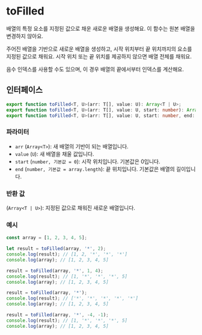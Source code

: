 # toFilled

배열의 특정 요소를 지정된 값으로 채운 새로운 배열을 생성해요.
이 함수는 원본 배열을 변경하지 않아요.

주어진 배열을 기반으로 새로운 배열을 생성하고, 시작 위치부터 끝 위치까지의 요소를 지정된 값으로 채워요. 시작 위치 또는 끝 위치를 제공하지 않으면 배열 전체를 채워요.

음수 인덱스를 사용할 수도 있으며, 이 경우 배열의 끝에서부터 인덱스를 계산해요.

## 인터페이스

```typescript
export function toFilled<T, U>(arr: T[], value: U): Array<T | U>;
export function toFilled<T, U>(arr: T[], value: U, start: number): Array<T | U>;
export function toFilled<T, U>(arr: T[], value: U, start: number, end: number): Array<T | U>;
```

### 파라미터

- `arr` (`Array<T>`): 새 배열의 기반이 되는 배열입니다.
- `value` (`U`): 새 배열을 채울 값입니다.
- `start` (`number, 기본값 = 0`): 시작 위치입니다. 기본값은 0입니다.
- `end` (`number, 기본값 = array.length`): 끝 위치입니다. 기본값은 배열의 길이입니다.

### 반환 값

(`Array<T | U>`): 지정된 값으로 채워진 새로운 배열입니다.

### 예시

```typescript
const array = [1, 2, 3, 4, 5];

let result = toFilled(array, '*', 2);
console.log(result); // [1, 2, '*', '*', '*']
console.log(array); // [1, 2, 3, 4, 5]

result = toFilled(array, '*', 1, 4);
console.log(result); // [1, '*', '*', '*', 5]
console.log(array); // [1, 2, 3, 4, 5]

result = toFilled(array, '*');
console.log(result); // ['*', '*', '*', '*', '*']
console.log(array); // [1, 2, 3, 4, 5]

result = toFilled(array, '*', -4, -1);
console.log(result); // [1, '*', '*', '*', 5]
console.log(array); // [1, 2, 3, 4, 5]
```
